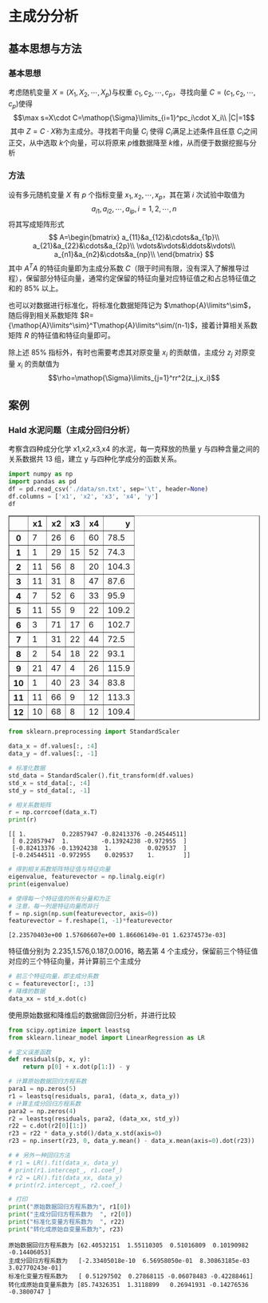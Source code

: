 # 主成分分析
## 基本思想与方法
### 基本思想
考虑随机变量 $X=(X_1,X_2,\cdots,X_p)$​ 与权重 $c_1,c_2,\cdots,c_p$​，寻找向量 $C=(c_1,c_2,\cdots,c_p)$​ 使得
$$\max s=X\cdot C=\mathop{\Sigma}\limits_{i=1}^pc_i\cdot X_i\\
|C|=1$$​
其中 $Z=C\cdot X$​ 称为主成分。寻找若干向量 $C_i$​ 使得 $C_i$​ 满足上述条件且任意 $C_i$​ 之间正交，从中选取 $k$​ 个向量，可以将原来 $p$​ 维数据降至 $k$​ 维，从而便于数据挖掘与分析

### 方法
设有多元随机变量 $X$ 有 $p$ 个指标变量 $x_1,x_2,\cdots,x_p$，其在第 $i$ 次试验中取值为
$$a_{i1},a_{i2},\cdots,a_{ip},i=1,2,\cdots,n$$
将其写成矩阵形式
$$
A=\begin{bmatrix}
a_{11}&a_{12}&\cdots&a_{1p}\\
a_{21}&a_{22}&\cdots&a_{2p}\\
\vdots&\vdots&\ddots&\vdots\\
a_{n1}&a_{n2}&\cdots&a_{np}\\
\end{bmatrix}
$$
其中 $A^TA$ 的特征向量即为主成分系数 $C$（限于时间有限，没有深入了解推导过程），保留部分特征向量，通常约定保留的特征向量对应特征值之和占总特征值之和的 85% 以上。

也可以对数据进行标准化，将标准化数据矩阵记为 $\mathop{A}\limits^\sim$，随后得到相关系数矩阵 $R={\mathop{A}\limits^\sim}^T\mathop{A}\limits^\sim/(n-1)$，接着计算相关系数矩阵 $R$ 的特征值和特征向量即可。

除上述 85% 指标外，有时也需要考虑其对原变量 $x_i$ 的贡献值，主成分 $z_j$ 对原变量 $x_i$ 的贡献值为
$$\rho=\mathop{\Sigma}\limits_{j=1}^rr^2(z_j,x_i)$$

## 案例
### Hald 水泥问题（主成分回归分析）

考察含四种成分化学 x1,x2,x3,x4 的水泥，每一克释放的热量 y 与四种含量之间的关系数据共 13 组，建立 y 与四种化学成分的函数关系。


```python
import numpy as np
import pandas as pd
df = pd.read_csv('./data/sn.txt', sep='\t', header=None)
df.columns = ['x1', 'x2', 'x3', 'x4', 'y']
df
```




<div>
<style scoped>
    .dataframe tbody tr th:only-of-type {
        vertical-align: middle;
    }

    .dataframe tbody tr th {
        vertical-align: top;
    }
    
    .dataframe thead th {
        text-align: right;
    }
</style>
<table border="1" class="dataframe">
  <thead>
    <tr style="text-align: right;">
      <th></th>
      <th>x1</th>
      <th>x2</th>
      <th>x3</th>
      <th>x4</th>
      <th>y</th>
    </tr>
  </thead>
  <tbody>
    <tr>
      <th>0</th>
      <td>7</td>
      <td>26</td>
      <td>6</td>
      <td>60</td>
      <td>78.5</td>
    </tr>
    <tr>
      <th>1</th>
      <td>1</td>
      <td>29</td>
      <td>15</td>
      <td>52</td>
      <td>74.3</td>
    </tr>
    <tr>
      <th>2</th>
      <td>11</td>
      <td>56</td>
      <td>8</td>
      <td>20</td>
      <td>104.3</td>
    </tr>
    <tr>
      <th>3</th>
      <td>11</td>
      <td>31</td>
      <td>8</td>
      <td>47</td>
      <td>87.6</td>
    </tr>
    <tr>
      <th>4</th>
      <td>7</td>
      <td>52</td>
      <td>6</td>
      <td>33</td>
      <td>95.9</td>
    </tr>
    <tr>
      <th>5</th>
      <td>11</td>
      <td>55</td>
      <td>9</td>
      <td>22</td>
      <td>109.2</td>
    </tr>
    <tr>
      <th>6</th>
      <td>3</td>
      <td>71</td>
      <td>17</td>
      <td>6</td>
      <td>102.7</td>
    </tr>
    <tr>
      <th>7</th>
      <td>1</td>
      <td>31</td>
      <td>22</td>
      <td>44</td>
      <td>72.5</td>
    </tr>
    <tr>
      <th>8</th>
      <td>2</td>
      <td>54</td>
      <td>18</td>
      <td>22</td>
      <td>93.1</td>
    </tr>
    <tr>
      <th>9</th>
      <td>21</td>
      <td>47</td>
      <td>4</td>
      <td>26</td>
      <td>115.9</td>
    </tr>
    <tr>
      <th>10</th>
      <td>1</td>
      <td>40</td>
      <td>23</td>
      <td>34</td>
      <td>83.8</td>
    </tr>
    <tr>
      <th>11</th>
      <td>11</td>
      <td>66</td>
      <td>9</td>
      <td>12</td>
      <td>113.3</td>
    </tr>
    <tr>
      <th>12</th>
      <td>10</td>
      <td>68</td>
      <td>8</td>
      <td>12</td>
      <td>109.4</td>
    </tr>
  </tbody>
</table>
</div>




```python
from sklearn.preprocessing import StandardScaler

data_x = df.values[:, :4]
data_y = df.values[:, -1]

# 标准化数据
std_data = StandardScaler().fit_transform(df.values)
std_x = std_data[:, :4]
std_y = std_data[:, -1]

# 相关系数矩阵
r = np.corrcoef(data_x.T)
print(r)
```

    [[ 1.          0.22857947 -0.82413376 -0.24544511]
     [ 0.22857947  1.         -0.13924238 -0.972955  ]
     [-0.82413376 -0.13924238  1.          0.029537  ]
     [-0.24544511 -0.972955    0.029537    1.        ]]



```python
# 得到相关系数矩阵特征值与特征向量
eigenvalue, featurevector = np.linalg.eig(r)
print(eigenvalue)

# 使得每一个特征值的所有分量和为正
# 注意，每一列是特征向量而非行
f = np.sign(np.sum(featurevector, axis=0))
featurevector = f.reshape(1, -1)*featurevector
```

    [2.23570403e+00 1.57606607e+00 1.86606149e-01 1.62374573e-03]


特征值分别为 2.235,1.576,0.187,0.0016，略去第 4 个主成分，保留前三个特征值对应的三个特征向量，并计算前三个主成分


```python
# 前三个特征向量，即主成分系数
c = featurevector[:, :3]
# 降维的数据
data_xx = std_x.dot(c)
```

使用原始数据和降维后的数据做回归分析，并进行比较


```python
from scipy.optimize import leastsq
from sklearn.linear_model import LinearRegression as LR

# 定义误差函数
def residuals(p, x, y):
    return p[0] + x.dot(p[1:]) - y

# 计算原始数据回归方程系数
para1 = np.zeros(5)
r1 = leastsq(residuals, para1, (data_x, data_y))
# 计算主成分回归方程系数
para2 = np.zeros(4)
r2 = leastsq(residuals, para2, (data_xx, std_y))
r22 = c.dot(r2[0][1:])
r23 = r22 * data_y.std()/data_x.std(axis=0)
r23 = np.insert(r23, 0, data_y.mean() - data_x.mean(axis=0).dot(r23))

# # 另外一种回归方法
# r1 = LR().fit(data_x, data_y)
# print(r1.intercept_, r1.coef_)
# r2 = LR().fit(data_xx, data_y)
# print(r2.intercept_, r2.coef_)

# 打印
print("原始数据回归方程系数为", r1[0])
print("主成分回归方程系数为  ", r2[0])
print("标准化变量方程系数为  ", r22)
print("转化成原始自变量系数为", r23)
```

    原始数据回归方程系数为 [62.40532151  1.55110305  0.51016809  0.10190982 -0.14406053]
    主成分回归方程系数为   [-2.33405018e-10  6.56958050e-01  8.30863185e-03  3.02770243e-01]
    标准化变量方程系数为   [ 0.51297502  0.27868115 -0.06078483 -0.42288461]
    转化成原始自变量系数为 [85.74326351  1.3118899   0.26941931 -0.14276536 -0.3800747 ]



```python

```
